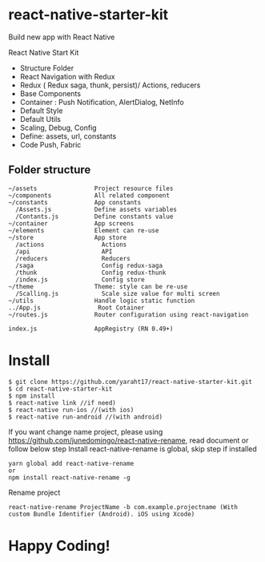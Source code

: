 # react-native-starter-kit
Build new app with React Native 

React Native Start Kit 

- Structure Folder
- React Navigation with Redux
- Redux ( Redux saga, thunk, persist)/ Actions, reducers
- Base Components
- Container : Push Notification, AlertDialog, NetInfo
- Default Style
- Default Utils
- Scaling, Debug, Config
- Define: assets, url, constants
- Code Push, Fabric 


## Folder structure

```
~/assets                Project resource files
~/components            All related component
~/constants             App constants
  /Assets.js            Define assets variables
  /Contants.js          Define constants value
~/container             App screens
~/elements              Element can re-use 
~/store                 App store
  /actions                Actions
  /api                    API
  /reducers               Reducers
  /saga                   Config redux-saga
  /thunk                  Config redux-thunk
  /index.js               Config store
~/theme                 Theme: style can be re-use
  /Scalling.js            Scale size value for multi screen
~/utils                 Handle logic static function
../App.js                Root Cotainer
~/routes.js             Router configuration using react-navigation

index.js                AppRegistry (RN 0.49+)
```

# Install 
```
$ git clone https://github.com/yaraht17/react-native-starter-kit.git
$ cd react-native-starter-kit
$ npm install 
$ react-native link //if need)
$ react-native run-ios //(with ios)
$ react-native run-android //(with android)
```
If you want change name project, please using https://github.com/junedomingo/react-native-rename, read document or follow below step
Install react-native-rename is global, skip step if installed   
```
yarn global add react-native-rename
or
npm install react-native-rename -g
```
Rename project 
```
react-native-rename ProjectName -b com.example.projectname (With custom Bundle Identifier (Android). iOS using Xcode)
```

# Happy Coding!